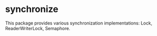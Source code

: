 # synchronize
This package provides various synchronization implementations: Lock, ReaderWriterLock, Semaphore.
